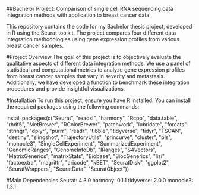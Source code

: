 ##Bachelor Project: Comparison of single cell RNA sequencing data integration methods with application to breast cancer data

This repository contains the code for my Bachelor thesis project, developed in R using the Seurat toolkit. The project compares four different data integration methodologies using gene expression profiles from various breast cancer samples.

#Project Overview
The goal of this project is to objectively evaluate the qualitative aspects of different data integration methods. We use a panel of statistical and computational metrics to analyze gene expression profiles from breast cancer samples that vary in severity and metastasis. Additionally, we have developed a function to benchmark these integration procedures and provide insightful visualizations.

#Installation
To run this project, ensure you have R installed. You can install the required packages using the following commands:


install.packages(c("Seurat", "readxl", "harmony", "Rcpp", "data.table", "rhdf5", "MetBrewer", "RColorBrewer", "patchwork", "lubridate", "forcats", "stringr", "dplyr", "purrr", "readr", "tibble", "tidyverse", "tidyr", "TSCAN", "destiny", "slingshot", "TrajectoryUtils", "princurve", "cluster", "pls", "monocle3", "SingleCellExperiment", "SummarizedExperiment", "GenomicRanges", "GenomeInfoDb", "IRanges", "S4Vectors", "MatrixGenerics", "matrixStats", "Biobase", "BiocGenerics", "lisi", "factoextra", "magrittr", "aricode", "kBET", "SeuratDisk", "ggplot2", "SeuratWrappers", "SeuratData", "SeuratObject"))

#Main Dependencies
Seurat: 4.3.0
harmony: 0.1.1
tidyverse: 2.0.0
monocle3: 1.3.1

